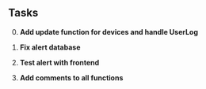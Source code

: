 ## Tasks

0. **Add update function for devices and handle UserLog**

1. **Fix alert database**  

2. **Test alert with frontend**  

3. **Add comments to all functions**  
